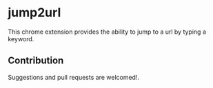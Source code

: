 # jump2url

This chrome extension provides the ability to jump to a url by typing a keyword.

## Contribution

Suggestions and pull requests are welcomed!.
